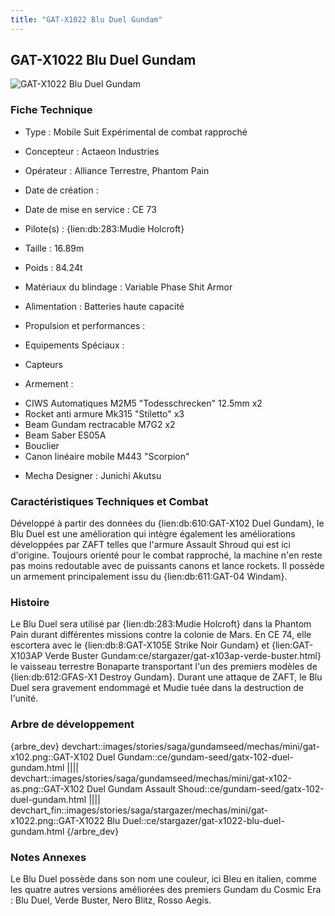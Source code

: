 ```yaml
---
title: "GAT-X1022 Blu Duel Gundam"
---
```


GAT-X1022 Blu Duel Gundam
-------------------------


![GAT-X1022 Blu Duel Gundam](/images/stories/saga/stargazer/mechas/gat-x1022.png)


### Fiche Technique



- Type : Mobile Suit Expérimental de combat rapproché
  
- Concepteur : Actaeon Industries
  
- Opérateur : Alliance Terrestre, Phantom Pain
  
- Date de création : 
  
- Date de mise en service : CE 73
  
- Pilote(s) : {lien:db:283:Mudie Holcroft}
  
- Taille : 16.89m
  
- Poids : 84.24t
  
- Matériaux du blindage : Variable Phase Shit Armor
  
- Alimentation : Batteries haute capacité
  
- Propulsion et performances : 
  
- Equipements Spéciaux :


* Capteurs


- Armement :


* CIWS Automatiques M2M5 "Todesschrecken" 12.5mm x2
* Rocket anti armure Mk315 "Stiletto" x3
* Beam Gundam rectracable M7G2 x2
* Beam Saber ES05A
* Bouclier
* Canon linéaire mobile M443 "Scorpion"


- Mecha Designer : Junichi Akutsu


### Caractéristiques Techniques et Combat


Développé à partir des données du {lien:db:610:GAT-X102 Duel Gundam}, le Blu Duel est une amélioration qui intègre également les améliorations développées par ZAFT telles que l'armure Assault Shroud qui est ici d'origine. Toujours orienté pour le combat rapproché, la machine n'en reste pas moins redoutable avec de puissants canons et lance rockets. Il possède un armement principalement issu du {lien:db:611:GAT-04 Windam}.


### Histoire


Le Blu Duel sera utilisé par {lien:db:283:Mudie Holcroft} dans la Phantom Pain durant différentes missions contre la colonie de Mars. En CE 74, elle escortera avec le {lien:db:8:GAT-X105E Strike Noir Gundam} et {lien:GAT-X103AP Verde Buster Gundam:ce/stargazer/gat-x103ap-verde-buster.html} le vaisseau terrestre Bonaparte transportant l'un des premiers modèles de {lien:db:612:GFAS-X1 Destroy Gundam}. Durant une attaque de ZAFT, le Blu Duel sera gravement endommagé et Mudie tuée dans la destruction de l'unité.


### Arbre de développement


{arbre\_dev}
devchart::images/stories/saga/gundamseed/mechas/mini/gat-x102.png::GAT-X102 Duel Gundam::ce/gundam-seed/gatx-102-duel-gundam.html
||||
devchart::images/stories/saga/gundamseed/mechas/mini/gat-x102-as.png::GAT-X102 Duel Gundam Assault Shoud::ce/gundam-seed/gatx-102-duel-gundam.html
||||
devchart\_fin::images/stories/saga/stargazer/mechas/mini/gat-x1022.png::GAT-X1022 Blu Duel::ce/stargazer/gat-x1022-blu-duel-gundam.html
{/arbre\_dev}

### Notes Annexes


Le Blu Duel possède dans son nom une couleur, ici Bleu en italien, comme les quatre autres versions améliorées des premiers Gundam du Cosmic Era : Blu Duel, Verde Buster, Nero Blitz, Rosso Aegis.

